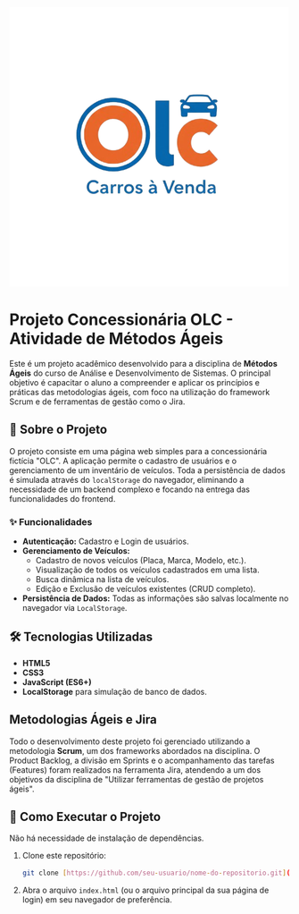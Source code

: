 ![Logo OLC](./assets/olc_-_logomarca-removebg-preview.png)

# Projeto Concessionária OLC - Atividade de Métodos Ágeis

Este é um projeto acadêmico desenvolvido para a disciplina de **Métodos Ágeis** do curso de Análise e Desenvolvimento de Sistemas. O principal objetivo é capacitar o aluno a compreender e aplicar os princípios e práticas das metodologias ágeis, com foco na utilização do framework Scrum e de ferramentas de gestão como o Jira.

## 🚀 Sobre o Projeto

O projeto consiste em uma página web simples para a concessionária fictícia "OLC". A aplicação permite o cadastro de usuários e o gerenciamento de um inventário de veículos. Toda a persistência de dados é simulada através do `localStorage` do navegador, eliminando a necessidade de um backend complexo e focando na entrega das funcionalidades do frontend.

### ✨ Funcionalidades

* **Autenticação:** Cadastro e Login de usuários.
* **Gerenciamento de Veículos:**
    * Cadastro de novos veículos (Placa, Marca, Modelo, etc.).
    * Visualização de todos os veículos cadastrados em uma lista.
    * Busca dinâmica na lista de veículos.
    * Edição e Exclusão de veículos existentes (CRUD completo).
* **Persistência de Dados:** Todas as informações são salvas localmente no navegador via `LocalStorage`.

## 🛠️ Tecnologias Utilizadas

* **HTML5**
* **CSS3**
* **JavaScript (ES6+)**
* **LocalStorage** para simulação de banco de dados.

## Metodologias Ágeis e Jira

Todo o desenvolvimento deste projeto foi gerenciado utilizando a metodologia **Scrum**, um dos frameworks abordados na disciplina. O Product Backlog, a divisão em Sprints e o acompanhamento das tarefas (Features) foram realizados na ferramenta Jira, atendendo a um dos objetivos da disciplina de "Utilizar ferramentas de gestão de projetos ágeis".

## 🏃 Como Executar o Projeto

Não há necessidade de instalação de dependências.

1.  Clone este repositório:
    ```bash
    git clone [https://github.com/seu-usuario/nome-do-repositorio.git](https://github.com/seu-usuario/nome-do-repositorio.git)
    ```
2.  Abra o arquivo `index.html` (ou o arquivo principal da sua página de login) em seu navegador de preferência.
